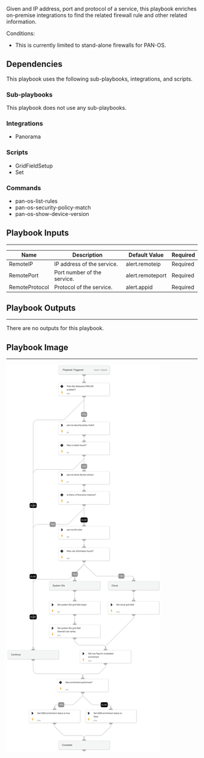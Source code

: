 Given and IP address, port and protocol of a service, this playbook enriches on-premise integrations to find the related firewall rule and other related information.

Conditions:
- This is currently limited to stand-alone firewalls for PAN-OS.

## Dependencies

This playbook uses the following sub-playbooks, integrations, and scripts.

### Sub-playbooks

This playbook does not use any sub-playbooks.

### Integrations

* Panorama

### Scripts

* GridFieldSetup
* Set

### Commands

* pan-os-list-rules
* pan-os-security-policy-match
* pan-os-show-device-version

## Playbook Inputs

---

| **Name** | **Description** | **Default Value** | **Required** |
| --- | --- | --- | --- |
| RemoteIP | IP address of the service. | alert.remoteip | Required |
| RemotePort | Port number of the service. | alert.remoteport | Required |
| RemoteProtocol | Protocol of the service. | alert.appid | Required |

## Playbook Outputs

---
There are no outputs for this playbook.

## Playbook Image

---

![Cortex ASM - On Prem Enrichment](../doc_files/Cortex_ASM_-_On_Prem_Enrichment.png)

